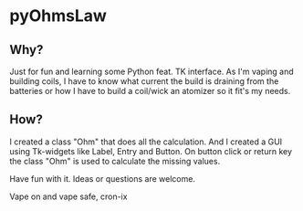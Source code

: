 # pyOhmsLaw

## Why?

Just for fun and learning some Python feat. TK interface. As I'm vaping and building coils, I have to know what current the build is draining from the batteries or how I have to build a coil/wick an atomizer so it fit's my needs.

## How?

I created a class "Ohm" that does all the calculation. And I created a GUI using Tk-widgets like Label, Entry and Button. On button click or return key the class "Ohm" is used to calculate the missing values.

Have fun with it. Ideas or questions are welcome.

Vape on and vape safe,
cron-ix
